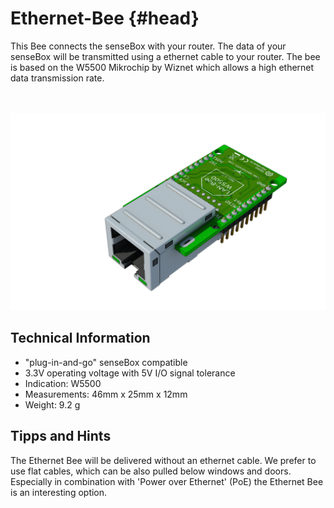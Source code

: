 # Ethernet-Bee {#head}
<div class="description">
This Bee connects the senseBox with your router. The data of your senseBox will be transmitted using a ethernet cable to your router. The bee is based on the W5500 Mikrochip by Wiznet which allows a high ethernet data transmission rate.</div>
<div class="line">
    <br>
    <br>
</div>

![Ethernet Bee](https://github.com/sensebox/resources/raw/master/gitbook_pictures/Lan_bottom.png)

## Technical Information


* "plug-in-and-go" senseBox compatible
* 3.3V operating voltage with 5V I/O signal tolerance
* Indication: W5500
* Measurements: 46mm x 25mm x 12mm
* Weight: 9.2 g

## Tipps and Hints

The Ethernet Bee will be delivered without an ethernet cable. We prefer to use flat cables, which can be also pulled below windows and doors.  
Especially in combination with 'Power over Ethernet' (PoE) the Ethernet Bee is an interesting option.
